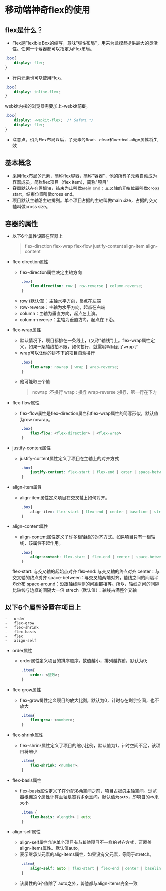 # 移动端神奇flex的使用

## flex是什么？

-   Flex是Flexible Box的缩写，意味"弹性布局"，用来为盒模型提供最大的灵活性。任何一个容器都可以指定为Flex布局。
```css
.box{
    display: flex;
}
```

-   行内元素也可以使用Flex。
```css
.box{
    display: inline-flex;
}
```

webkit内核的浏览器需要加上-webkit前缀。
```css
.box{
    display: -webkit-flex;  /* Safari */
    display: flex;
}
```
-   注意点，设为Flex布局以后，子元素的float、clear和vertical-align属性将失效


## 基本概念
-   采用flex布局的元素，简称flex容器，简称"容器"，他的所有子元素自动成为容器成员，简称flex项目（flex item），简称"项目"
-   容器默认存在两根轴，结束为止叫做main end：交叉轴的开始位置叫做cross start，结束位置叫做cross end。
-   项目默认主轴沿主轴排列。单个项目占据的主轴叫做main size，占据的交叉轴叫做cross size。

## 容器的属性
-   以下6个属性设置在容器上
    >flex-direction
    >flex-wrap
    >flex-flow
    >justify-content
    >align-item
    >align-content

-   flex-direction属性
    -   flex-direction属性决定主轴方向
    ```css
        .box{
            flex-direction: row | row-reverse | column-reverse;
        }
    ```

    -   row (默认值)：主轴水平方向，起点在左端
    -   row-reverse：主轴为水平方向，起点在右端
    -   column：主轴为垂直方向，起点在上演。
    -   column-reverse：主轴为垂直方向，起点在下沿。

-   flex-wrap属性
    -   默认情况下，项目都排在一条线上，(又称"轴线")上。flex-wrap属性定义，如果一条轴线拍不限，如何换行，就需哟啊用到了wrap了
    -   wrap可以让你的排不下的项目自动换行

    ```css
        .box{
            flex-wrap: nowrap | wrap | wrap-reverse;
        }
    ```
    -   他可能取三个值
        >nowrap :不换行
        >wrap : 换行
        >wrap-reverse :换行，第一行在下方

-   flex-flow属性
    -   flex-flow属性是flex-direction属性和flex-wrap属性的简写形似，默认值为row nowrap。
    ```css
        .box{
            flex-flow: <flex-direction> | <flex-wrap>
        }
    ```

-   justify-content属性
    -   justify-content属性定义了项目在主轴上的对齐方式
    ```css
        .box{
            justify-content: flex-start | flex-end | cnter | space-between | space-around;
        }
    ```
-   align-item属性
    -   align-item属性定义项目在交叉轴上如何对齐。
    ```css
        .box{
            align-item: flex-start | flex-end | center | baseline | stretch;
        }
    ```

-   align-content属性
    -   align-content属性定义了许多根轴线的对齐方式。如果项目只有一根轴线，该属性不起作用。
    ```css
        .box{
            align-content: flex-start | flex-end | center | space-between | space-around | strech;
        }
    ```
    flex-start: 与交叉轴的起始点对齐
    flex-end: 与交叉轴的终点对齐
    center：与交叉轴的终点对齐
    space-between：与交叉轴两端对齐，轴线之间的间隔平均分布
    space-around：没跟轴线两侧的间距都相等。所以，轴线之间的间隔比轴线与边框的间隔大一倍
    strech（默认值）：轴线占满整个叉轴

## 以下6个属性设置在项目上
    -   order
    -   flex-grow
    -   flex-shrink
    -   flex-basis
    -   flex
    -   align-self

-   order属性
    -   order属性定义项目的排序顺序。数值越小，排列越靠前，默认为0;
    ```css
        .item{
            order: <整数>;
        }
    ```

-   flex-grow属性
    -   flex-grow属性定义项目的放大比例，默认为0，计时存在剩余空间，也不放大
    ```css
        .item{
            flex-grow: <number>;
        }
    ```

-   flex-shrink属性
    -   flex-shrink属性定义了项目的缩小比例，默认值为1，计时空间不足，该项目将缩小
    ```css
        .item{
            flex-shrink: <number>;
        }
    ```

-   flex-basis属性
    -   flex-basis属性定义了在分配多余空间之前，项目占据的主轴空间。浏览器根据这个属性计算主轴是否有多余空间。默认值为auto，即项目的本来大小
    ```css
        .item {
            flex-basis: <length> | auto;
        }
    ```

-   align-self属性
    -   align-self属性允许单个项目有与其他项目不一样的对齐方式，可覆盖align-items属性。默认值auto，
    -   表示继承父元素的alig-items属性，如果没有父元素，等同于stretch。
    ```css
        .item{
            align-self: auto | flex-start | flex-end | center | baseline | stretch;
        }
    ```
    -   该属性的6个值除了 auto之外，其他都与align-items完全一致